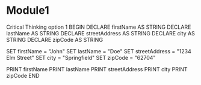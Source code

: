 # Module1
Critical Thinking option 1
BEGIN
  DECLARE firstName AS STRING
  DECLARE lastName AS STRING
  DECLARE streetAddress AS STRING
  DECLARE city AS STRING
  DECLARE zipCode AS STRING

  SET firstName = "John"
  SET lastName = "Doe"
  SET streetAddress = "1234 Elm Street"
  SET city = "Springfield"
  SET zipCode = "62704"

  PRINT firstName
  PRINT lastName
  PRINT streetAddress
  PRINT city
  PRINT zipCode
END
